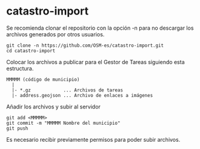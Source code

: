 # catastro-import

Se recomienda clonar el repositorio con la opción -n para no descargar los 
archivos generados por otros usuarios.

```
git clone -n https://github.com/OSM-es/catastro-import.git
cd catastro-import
```

Colocar los archivos a publicar para el Gestor de Tareas siguiendo esta estructura.

```
MMMMM (código de municipio)  
  |  
  |- *.gz            ... Archivos de tareas  
  |- address.geojson ... Archivo de enlaces a imágenes
```

Añadir los archivos y subir al servidor

```
git add <MMMMM>
git commit -m "MMMMM Nombre del municipio"
git push
```

Es necesario recibir previamente permisos para poder subir archivos.
